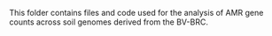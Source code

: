 This folder contains files and code used for the analysis of AMR gene counts across soil genomes derived from the BV-BRC. 

